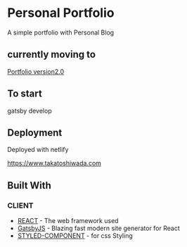 # Personal Portfolio 
A simple portfolio with Personal Blog

## currently moving to
[Portfolio version2.0](https://github.com/Taching/V2-Portfolio)

## To start

gatsby develop

## Deployment

Deployed with netlify

https://www.takatoshiwada.com

## Built With

### CLIENT
* [REACT](https://reactjs.org/) - The web framework used
* [GatsbyJS](https://www.gatsbyjs.org/) - Blazing fast modern site generator for React
* [STYLED-COMPONENT](https://www.styled-components.com/) - for css Styling
